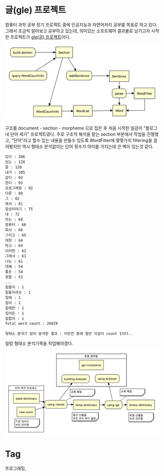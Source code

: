글(gle) 프로젝트
==============
컴퓨터 과학 공부 장기 프로젝트 중에 인공지능과 자연어처리 공부를 목표로 하고 있다. 그래서 조금씩 알아보고 공부하고 있는데, 의미있는 소프트웨어 결과물로 남기고자 시작한 프로젝트가 [gle(글) 프로젝트](https://github.com/poksion/gle)이다.

<img src="https://raw.githubusercontent.com/poksion/gle/master/section.png" />

구조를 document - section - morpheme 으로 잡은 후 처음 시작한 일감이 "블로그 내 단어 세기" 프로젝트였다. 주로 구조적 해석을 맡는 section 부분에서 작업을 진행했고, "단어"라고 할수 있는 내용을 만들수 있도록 WordFilter에 몇몇가지 filtering을 걸어봤지만 역시 형태소 분석없이는 단어 횟수가 의미를 가지는데 큰 벽이 있는것 같다.

```
있다 : 206
있는 : 128
잘 : 128
내가 : 105
같다 : 93
한다 : 93
프로그래밍 : 92
다른 : 88
그 : 82
에서 : 81
일상이야기 : 75
내 : 72
라는 : 68
컴퓨터 : 66
회사 : 66
그리고 : 65
대한 : 64
하고 : 64
이러한 : 62
그래서 : 61
나는 : 61
대해 : 54
좋은 : 54
정말 : 53
...
힘들지 : 1
힘들지라도 : 1
힘에 : 1
힘이 : 1
힙에만 : 1
힙이든 : 1
힙합의 : 1
Total word count : 26929

형태소 분석기 없이 분석한 결과 : 이만건 중에 절반 이상이 count 1이다..
```

얼렁 형태소 분석기쪽을 작업해야겠다.

<img src="https://raw.githubusercontent.com/poksion/gle/master/morpheme.png" />

Tag
====
프로그래밍,
